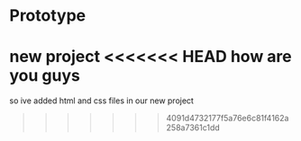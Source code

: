 # Prototype
new project
<<<<<<< HEAD
how are you guys
=======
so ive added html and css files in our new project
>>>>>>> 4091d4732177f5a76e6c81f4162a258a7361c1dd
